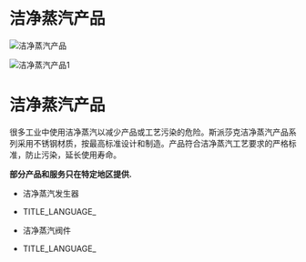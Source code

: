 

# 洁净蒸汽产品

![洁净蒸汽产品](/d/file/p/2e558838982ba5fcb02c6d1f5220b497.jpg)

![洁净蒸汽产品1](/d/file/p/2e558838982ba5fcb02c6d1f5220b497.jpg)

# 洁净蒸汽产品

很多工业中使用洁净蒸汽以减少产品或工艺污染的危险。斯派莎克洁净蒸汽产品系列采用不锈钢材质，按最高标准设计和制造。产品符合洁净蒸汽工艺要求的严格标准，防止污染，延长使用寿命。

**部分产品和服务只在特定地区提供.**

-   洁净蒸汽发生器

-   TITLE_LANGUAGE_

-   洁净蒸汽阀件

-   TITLE_LANGUAGE_
